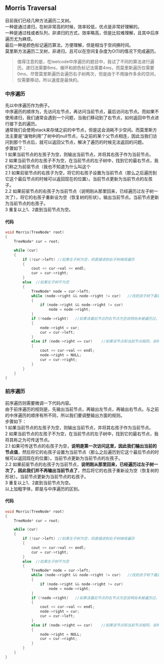 ## Morris Traversal
目前我们已经几种方法遍历二叉树。   
一种是通过递归，在树非常高的时候，效率较低，优点是非常好理解的。  
一种是通过栈或者队列，非递归的方式，效率略高，但是比较难理解，且其中后序遍历尤为麻烦。   
最后一种是颜色标记遍历算法，方便理解，但是相当于空间换时间。   
莫里斯方法遍历二叉树，非递归，且可以在空间复杂度为O(1)的情况下完成遍历。   
> 值得注意的是，在leetcode中序遍历的题目中，我试了不同的算法进行遍历。递归法需要8ms，循环和颜色标记法需要4ms，而莫里斯遍历仅需要0ms，尽管莫里斯遍历会遍历右子树两次，但是由于不用操作多余的空间，仅需要移动，所以速度是最快的。   
   
### 中序遍历
先以中序遍历作为例子。   
中序遍历的顺序为，先访问左节点，再访问当前节点，最后访问右节点。而如果不使用递归，我们通常会遇到一个问题，当我们移动到了右节点，如何返回中节点进行接下去的遍历。   
通常我们会使用stack来存储之前的中节点，但是这会消耗不少空间。而莫里斯方法主要是“废物利用”了树中的null节点，与之前的某个父节点相连，因此当我们访问到那个节点后，就可以返回父节点，解决了遍历的时候无法返回的问题。   
步骤如下：  
1 如果当前节点的左孩子为空，则输出当前节点，并将其右孩子作为当前节点。  
2 如果当前节点的左孩子不为空，在当前节点的左子树中，找到它的最右节点，我们称之为前驱节点（我也不知道为什么叫这个   
2.1 如果前驱节点的右孩子为空，将它的右孩子设置为当前节点（那么之后遍历到它这个最后节点的时候可以返回现在的位置）。当前节点更新为当前节点的左孩子。    
2.2 如果前驱节点的右孩子为当前节点（说明刚从那里回来，已经遍历过左子树一次了），将它的右孩子重新设为空（恢复树的形状）。输出当前节点。当前节点更新为当前节点的右孩子。    
3 重复以上1、2直到当前节点为空。   
#### 代码
```c
void Morris(TreeNode* root)
{
	TreeNode* cur = root;

	while (cur)
	{
		if (!cur->left)	//如果左子树为空，则直接进到右子树继续遍历
		{
			cout << cur->val << endl;
			cur = cur->right;
		}
		else  //如果左子树不为空
		{
			TreeNode* node = cur->left;
			while (node->right && node->right != cur)	//找到该子树下最后节点（也是最右节点）   
			{
				if (node->right && node->right != cur)
					node = node->right;
			}
			if (!node->right)	//如果该最后节点的右节点为空说明尚未被遍历过，连接上当前节点cur，方便之后传送
			{
				node->right = cur;
				cur = cur->left;
			}
			else if (node->right == cur)	//如果该节点和当前节点相同，说明刚从那里传送回来，将起变回null，然后跑路右节点继续便利
			{
				cout << cur->val << endl;
				node->right = NULL;
				cur = cur->right;
			}
		}
	}
}
```
### 前序遍历
前序遍历则需要微调一下代码内容。   
由于前序遍历的规则是，先输出当前节点，再输出左节点，再输出右节点。与之前的中序遍历的顺序有所不同，所以我们要调整输出方面的规则。   
步骤如下：  
1 如果当前节点的左孩子为空，则输出当前节点，并将其右孩子作为当前节点。  
2 如果当前节点的左孩子不为空，在当前节点的左子树中，找到它的最右节点，我将其称之为可传送节点。        
2.1 如果可传送节点的右孩子为空，**说明是第一次访问这里，因此我们输出当前的节点值**，然后将它的右孩子设置为当前节点（那么之后遍历到它这个最后节点的时候可以返回现在的位置）。当前节点更新为当前节点的左孩子。    
2.2 如果前驱节点的右孩子为当前节点，**说明刚从那里回来，已经遍历过左子树一次了，因此我们并不再输出当前节点了**，然后将它的右孩子重新设为空（恢复树的形状）。当前节点更新为当前节点的右孩子。    
3 重复以上1、2直到当前节点为空。   
以上加粗字体，即是与中序遍历的区别。   
#### 代码
```c
void Morris(TreeNode* root)
{
	TreeNode* cur = root;

	while (cur)
	{
		if (!cur->left)	//如果左子树为空，则直接进到右子树继续遍历
		{
			cout << cur->val << endl;	
			cur = cur->right;
		}
		else  //如果左子树不为空
		{
			TreeNode* node = cur->left;
			while (node->right && node->right != cur)	//找到该子树下最后节点
			{
				if (node->right && node->right != cur)
					node = node->right;
			}
			if (!node->right)	//如果该最后节点的右节点为空说明尚未被遍历过，连接上当前节点cur，方便之后传送
			{
				cout << cur->val << endl;
				node->right = cur;
				cur = cur->left;
			}
			else if (node->right == cur)	//如果该节点和当前节点相同，说明刚从那里传送回来，将起变回null，然后跑路右节点继续便利
			{
				node->right = NULL;
				cur = cur->right;
			}
		}
	}
}
```